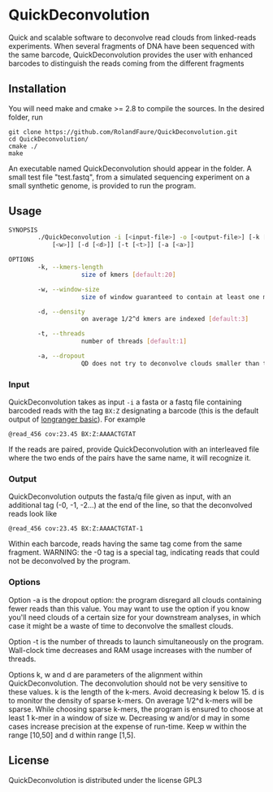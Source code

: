 # QuickDeconvolution

Quick and scalable software to deconvolve read clouds from linked-reads experiments. When several fragments of DNA have been sequenced with the same barcode, QuickDeconvolution provides the user with enhanced barcodes to distinguish the reads coming from the different fragments

## Installation

You will need make and cmake >= 2.8 to compile the sources. In the desired folder, run

```
git clone https://github.com/RolandFaure/QuickDeconvolution.git
cd QuickDeconvolution/
cmake ./
make
```

An executable named QuickDeconvolution should appear in the folder. A small test file "test.fastq", from a simulated sequencing experiment on a small synthetic genome, is provided to run the program.

## Usage

```bash
SYNOPSIS
        ./QuickDeconvolution -i [<input-file>] -o [<output-file>] [-k [<k>]] [-w
            [<w>]] [-d [<d>]] [-t [<t>]] [-a [<a>]]

OPTIONS
        -k, --kmers-length
                    size of kmers [default:20]

        -w, --window-size
                    size of window guaranteed to contain at least one minimizing kmer [default:40]

        -d, --density
                    on average 1/2^d kmers are indexed [default:3]

        -t, --threads
                    number of threads [default:1]

        -a, --dropout
                    QD does not try to deconvolve clouds smaller than this value [default:0]

```

### Input

QuickDeconvolution takes as input `-i` a fasta or a fastq file containing barcoded reads with the tag `BX:Z` designating a barcode (this is the default output of [longranger basic](https://support.10xgenomics.com/genome-exome/software/pipelines/latest/advanced/other-pipelines)). For example
```
@read_456 cov:23.45 BX:Z:AAAACTGTAT
```
If the reads are paired, provide QuickDeconvolution with an interleaved file where the two ends of the pairs have the same name, it will recognize it.

### Output

QuickDeconvolution outputs the fasta/q file given as input, with an additional tag (-0, -1, -2...) at the end of the line, so that the deconvolved reads look like 
```
@read_456 cov:23.45 BX:Z:AAAACTGTAT-1
```
Within each barcode, reads having the same tag come from the same fragment. WARNING: the -0 tag is a special tag, indicating reads that could not be deconvolved by the program.

### Options

Option -a is the dropout option: the program disregard all clouds containing fewer reads than this value. You may want to use the option if you know you'll need clouds of a certain size for your downstream analyses, in which case it might be a waste of time to deconvolve the smallest clouds.

Option -t is the number of threads to launch simultaneously on the program. Wall-clock time decreases and RAM usage increases with the number of threads.

Options k, w and d are parameters of the alignment within QuickDeconvolution. The deconvolution should not be very sensitive to these values. 
k is the length of the k-mers. Avoid decreasing k below 15. 
d is to monitor the density of sparse k-mers. On average 1/2^d k-mers will be sparse.
While choosing sparse k-mers, the program is ensured to choose at least 1 k-mer in a window of size w.
Decreasing w and/or d may in some cases increase precision at the expense of run-time. Keep w within the range [10,50] and d within range [1,5].

## License

QuickDeconvolution is distributed under the license GPL3
